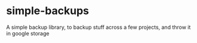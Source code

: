 # simple-backups
A simple backup library, to backup stuff across a few projects, and throw it in google storage
